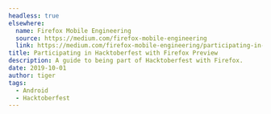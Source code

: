 ```yaml
---
headless: true
elsewhere:
  name: Firefox Mobile Engineering
  source: https://medium.com/firefox-mobile-engineering
  link: https://medium.com/firefox-mobile-engineering/participating-in-hacktoberfest-with-firefox-preview-fc68cc318643
title: Participating in Hacktoberfest with Firefox Preview
description: A guide to being part of Hacktoberfest with Firefox.
date: 2019-10-01
author: tiger
tags:
  - Android
  - Hacktoberfest
---
```

